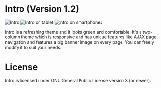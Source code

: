 Intro (Version 1.2)
====================

![Intro](http://store.licson.net/blog/intro.png)
![Intro on tablet](http://store.licson.net/blog/intro-2.png)
![Intro on smartphones](http://store.licson.net/blog/intro-3.png)

Intro is a refreshing theme and it looks green and comfortable. It's a two-column theme which is responsive
and has unique features like AJAX page navigation and features a big banner image on every page. You can freely
modify it to suit your needs.

License
==========

Intro is licensed under GNU General Public License version 3 (or newer).